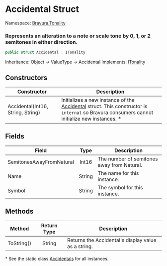 # Accidental Struct

Namespace: [Bravura.Tonality](./Bravura.Tonality.md)

### Represents an alteration to a note or scale tone by 0, 1, or 2 semitones in either direction.

```csharp
public struct Accidental : ITonality
```

Inheritance: Object -> ValueType -> Accidental
Implements: [ITonality](./Bravura.Tonality.ITonality.md)

## Constructors
| Constructor                       | Description                                                                                                                                                                     |
|-----------------------------------|---------------------------------------------------------------------------------------------------------------------------------------------------------------------------------|
| Accidental(Int16, String, String) | Initializes a new instance of the [Accidental](./Bravura.Tonality.Accidental.md) struct. This constructor is `internal` so Bravura consumers cannot initialize new instances. * |

## Fields
| Field                    |  Type  | Description                                |
|--------------------------|:------:|--------------------------------------------|
| SemitonesAwayFromNatural | Int16  | The number of semitones away from Natural. |
| Name                     | String | The name for this instance.                |
| Symbol                   | String | The symbol for this instance.              |

## Methods
| Method     | Return Type | Description                                         |
|------------|:-----------:|-----------------------------------------------------|
| ToString() |   String    | Returns the Accidental's display value as a string. |

\* See the static class [Accidentals](./Bravura.Tonality.Accidentals.md) for all instances.
